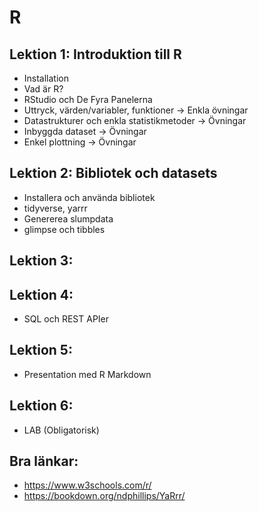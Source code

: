 # R
## Lektion 1: Introduktion till R
* Installation
* Vad är R?
* RStudio och De Fyra Panelerna
* Uttryck, värden/variabler, funktioner -> Enkla övningar
* Datastrukturer och enkla statistikmetoder -> Övningar
* Inbyggda dataset -> Övningar
* Enkel plottning -> Övningar

## Lektion 2: Bibliotek och datasets
* Installera och använda bibliotek
* tidyverse, yarrr
* Genererea slumpdata
* glimpse och tibbles


## Lektion 3:


## Lektion 4:
* SQL och REST APIer

## Lektion 5:
* Presentation med R Markdown

## Lektion 6:
* LAB (Obligatorisk)

## Bra länkar:
* https://www.w3schools.com/r/
* https://bookdown.org/ndphillips/YaRrr/

